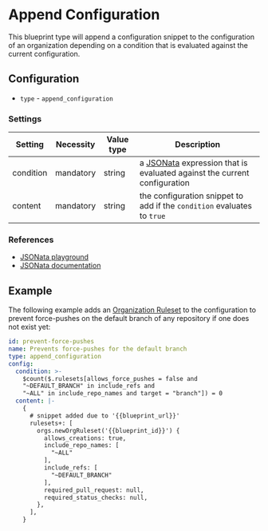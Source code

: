 # Append Configuration

This blueprint type will append a configuration snippet to the configuration of an organization
depending on a condition that is evaluated against the current configuration.

## Configuration

- `type` - `append_configuration`

### Settings

| Setting   | Necessity | Value type | Description                                                                                      |
|-----------|-----------|------------|--------------------------------------------------------------------------------------------------|
| condition | mandatory | string     | a [JSONata](https://jsonata.org/) expression that is evaluated against the current configuration |
| content   | mandatory | string     | the configuration snippet to add if the `condition` evaluates to `true`                          |

### References

- [JSONata playground](https://try.jsonata.org/)
- [JSONata documentation](https://docs.jsonata.org/overview.html)

## Example

The following example adds an [Organization Ruleset](../organization/ruleset.md) to the configuration to prevent force-pushes
on the default branch of any repository if one does not exist yet:

``` yaml
id: prevent-force-pushes
name: Prevents force-pushes for the default branch
type: append_configuration
config:
  condition: >-
    $count($.rulesets[allows_force_pushes = false and
    "~DEFAULT_BRANCH" in include_refs and
    "~ALL" in include_repo_names and target = "branch"]) = 0
  content: |-
    {
      # snippet added due to '{{blueprint_url}}'
      rulesets+: [
        orgs.newOrgRuleset('{{blueprint_id}}') {
          allows_creations: true,
          include_repo_names: [
            "~ALL"
          ],
          include_refs: [
            "~DEFAULT_BRANCH"
          ],
          required_pull_request: null,
          required_status_checks: null,
        },
      ],
    }
```
